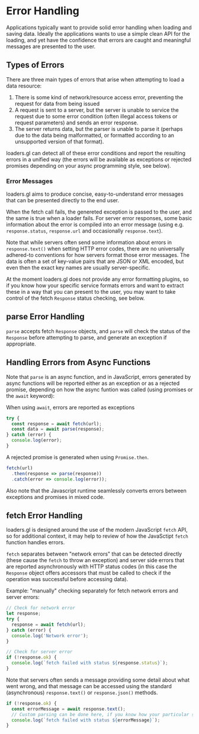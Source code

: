 # Error Handling

Applications typically want to provide solid error handling when loading and saving data. Ideally the applications wants to use a simple clean API for the loading, and yet have the confidence that errors are caught and meaningful messages are presented to the user.

## Types of Errors

There are three main types of errors that arise when attempting to load a data resource:

1. There is some kind of network/resource access error, preventing the request for data from being issued
2. A request is sent to a server, but the server is unable to service the request due to some error condition (often illegal access tokens or request parameters) and sends an error response.
3. The server returns data, but the parser is unable to parse it (perhaps due to the data being malformatted, or formatted according to an unsupported version of that format).

loaders.gl can detect all of these error conditions and report the resulting errors in a unified way (the errors will be available as exceptions or rejected promises depending on your async programming style, see below).

### Error Messages

loaders.gl aims to produce concise, easy-to-understand error messages that can be presented directly to the end user.

When the fetch call fails, the genereted exception is passed to the user, and the same is true when a loader fails. For server error responses, some basic information about the error is compiled into an error message (using e.g. `response.status`, `response.url` and occasionally `response.text`).

Note that while servers often send some information about errors in `response.text()` when setting HTTP error codes, there are no universally adhered-to conventions for how servers format those error messages. The data is often a set of key-value pairs that are JSON or XML encoded, but even then the exact key names are usually server-specific.

At the moment loaders.gl does not provide any error formatting plugins, so if you know how your specific service formats errors and want to extract these in a way that you can present to the user, you may want to take control of the fetch `Response` status checking, see below.

## parse Error Handling

`parse` accepts fetch `Response` objects, and `parse` will check the status of the `Response` before attempting to parse, and generate an exception if appropriate.

## Handling Errors from Async Functions

Note that `parse` is an async function, and in JavaScript, errors generated by async functions will be reported either as an exception or as a rejected promise, depending on how the async funtion was called (using promises or the `await` keyword):

When using `await`, errors are reported as exceptions

```js
try {
  const response = await fetch(url);
  const data = await parse(response);
} catch (error) {
  console.log(error);
}
```

A rejected promise is generated when using `Promise.then`.

```js
fetch(url)
  .then(response => parse(response))
  .catch(error => console.log(error));
```

Also note that the Javascript runtime seamlessly converts errors between exceptions and promises in mixed code.

## fetch Error Handling

loaders.gl is designed around the use of the modern JavaScript `fetch` API, so for additional context, it may help to review of how the JavaSctipt `fetch` function handles errors.

`fetch` separates between "network errors" that can be detected directly (these cause the `fetch` to throw an exception) and server side errors that are reported asynchronously with HTTP status codes (in this case the `Response` object offers accessors that must be called to check if the operation was successful before accessing data).

Example: "manually" checking separately for fetch network errors and server errors:

```js
// Check for network error
let response;
try {
  response = await fetch(url);
} catch (error) {
  console.log('Network error');
}

// Check for server error
if (!response.ok) {
  console.log(`fetch failed with status ${response.status}`);
}
```

Note that servers often sends a message providing some detail about what went wrong, and that message can be accessed using the standard (asynchronous) `response.text()` or `response.json()` methods.

```js
if (!response.ok) {
  const errorMessage = await response.text();
  // Custom parsing can be done here, if you know how your particular service formats errors
  console.log(`fetch failed with status ${errorMessage}`);
}
```
